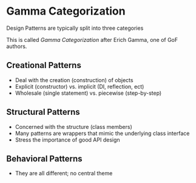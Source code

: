 # Gamma Categorization

Design Patterns are typically split into three categories

This is called *Gamma Categorization* after Erich Gamma, one of GoF authors.

## Creational Patterns

- Deal with the creation (construction) of objects
- Explicit (constructor) vs. implicit (DI, reflection, ect)
- Wholesale (single statement) vs. piecewise (step-by-step)

## Structural Patterns

- Concerned with the structure (class members)
- Many patterns are wrappers that mimic the underlying class interface
- Stress the importance of good API design

## Behavioral Patterns

- They are all different; no central theme